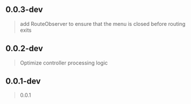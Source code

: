 ## 0.0.3-dev

> add RouteObserver to ensure that the menu is closed before routing exits

## 0.0.2-dev

> Optimize controller processing logic

## 0.0.1-dev

> 0.0.1